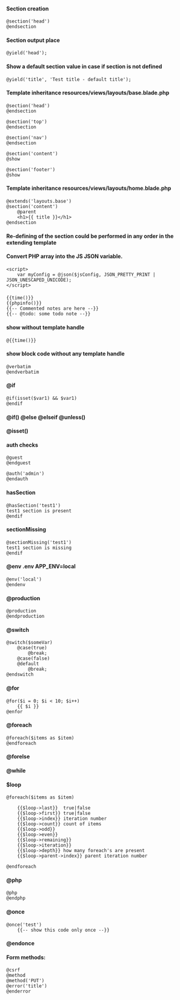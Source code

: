#### Section creation
    @section('head')
    @endsection

#### Section output place
    @yield('head');

#### Show a default section value in case if section is not defined
    @yield('title', 'Test title - default title');

#### Template inheritance resources/views/layouts/base.blade.php
    @section('head')
    @endsection
    
    @section('top')
    @endsection
    
    @section('nav')
    @endsection
    
    @section('content')
    @show
    
    @section('footer')
    @show

#### Template inheritance resources/views/layouts/home.blade.php
    @extends('layouts.base')
    @section('content')
        @parent
        <h1>{{ title }}</h1>
    @endsection
    
#### Re-defining of the section could be performed in any order in the extending template

#### Convert PHP array into the JS JSON variable.
    <script>
        var myConfig = @json($jsConfig, JSON_PRETTY_PRINT | JSON_UNESCAPED_UNICODE);
    </script>

#### 
    {{time()}}
    {{phpinfo()}}
    {{-- Commented notes are here --}}
    {{-- @todo: some todo note --}}

#### show without template handle
    @{{time()}}
    
#### show block code without any template handle
    @verbatim
    @endverbatim

#### @if
    @if(isset($var1) && $var1)
    @endif

#### @if() @else @elseif @unless()

#### @isset()

#### auth checks
    @guest
    @endguest
    
    @auth('admin')
    @endauth

#### hasSection

    @hasSection('test1')
    test1 section is present
    @endif

#### sectionMissing
    @sectionMissing('test1')
    test1 section is missing
    @endif

#### @env .env APP_ENV=local

    @env('local')
    @endenv

#### @production

    @production
    @endproduction


#### @switch

    @switch($someVar)
        @case(true)
            @break;  
        @case(false)
        @default
            @break;
    @endswitch

#### @for
    @for($i = 0; $i < 10; $i++)
        {{ $i }}
    @enfor

#### @foreach

    @foreach($items as $item)
    @endforeach

#### @forelse

#### @while

#### $loop

    @foreach($items as $item)

        {{$loop->last}}  true|false
        {{$loop->first}} true|false
        {{$loop->index}} iteration number
        {{$loop->count}} count of items
        {{$loop->odd}} 
        {{$loop->even}} 
        {{$loop->remaining}} 
        {{$loop->iteration}} 
        {{$loop->depth}} how many foreach's are present
        {{$loop->parent->index}} parent iteration number
        
    @endforeach


#### @php

    @php
    @endphp


#### @once
    @once('test')
        {{-- show this code only once --}}
#### @endonce

#### Form methods: 
    @csrf
    @method
    @method('PUT')
    @error('title')
    @enderror